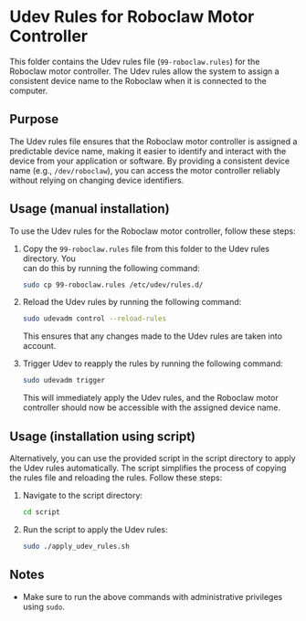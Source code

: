 # Udev Rules for Roboclaw Motor Controller

This folder contains the Udev rules file (`99-roboclaw.rules`) for the Roboclaw motor controller. The Udev rules allow the system to assign a consistent device name to the Roboclaw when it is connected to the computer.

## Purpose

The Udev rules file ensures that the Roboclaw motor controller is assigned a predictable device name, making it easier to identify and interact with the device from your application or software. By providing a consistent device name (e.g., `/dev/roboclaw`), you can access the motor controller reliably without relying on changing device identifiers.

## Usage (manual installation)

To use the Udev rules for the Roboclaw motor controller, follow these steps:

1. Copy the `99-roboclaw.rules` file from this folder to the Udev rules directory. You   
   can do this by running the following command:

   ```bash
   sudo cp 99-roboclaw.rules /etc/udev/rules.d/
   ```

2. Reload the Udev rules by running the following command:

   ```bash
   sudo udevadm control --reload-rules
   ```
   
   This ensures that any changes made to the Udev rules are taken into account.

3. Trigger Udev to reapply the rules by running the following command:

   ```bash
   sudo udevadm trigger
   ```

   This will immediately apply the Udev rules, and the Roboclaw motor controller should now be accessible with the assigned device name.

## Usage (installation using script)

Alternatively, you can use the provided script in the script directory to apply the Udev rules automatically. The script simplifies the process of copying the rules file and reloading the rules. Follow these steps:

1. Navigate to the script directory:

   ```bash 
   cd script

2. Run the script to apply the Udev rules:
  
   ```bash
   sudo ./apply_udev_rules.sh


## Notes

- Make sure to run the above commands with administrative privileges using `sudo`.

